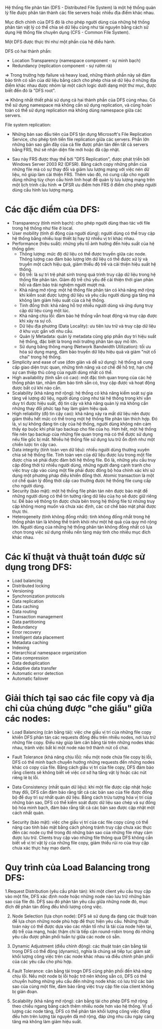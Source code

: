 Hệ thống file phân tán (DFS - Distributed File System) là một hệ thống quản lý file được phân tán thành các file servers hoặc nhiều địa điểm khác nhau.

Mục đích chính của DFS đó là cho phép người dùng của những hệ thống phân tán vật lý có thể chia sẻ dữ liệu cũng như tài nguyên bằng cách sử dụng Hệ thống file chuyên dụng (CFS - Common File System).

Một DFS được thực thi như một phần của hệ điều hành.

DFS có hai thành phần:
* Location Transparency (namespace component - sự minh bạch)
* Redundancy (replication component - sự rườm rà)

=> Trong trường hợp failure và heavy load, những thành phần này sẽ đảm bảo tính có sẵn của dữ liệu bằng cách cho phép chia sẻ dữ liệu ở những địa điểm khác nhau được nhóm lại một cách logic dưới dạng một thư mục, được biết đến đó là "DFS root".

=> Không nhất thiết phải sử dụng cả hai thành phần của DFS cùng nhau. Có thể sử dụng namespace mà không cần sử dụng replication, và cũng hoàn toàn có thể sử dụng replication mà không dùng namespace giữa các servers.

File system replication:

* Những bản sao đầu tiên của DFS tận dụng Microsoft's File Replication Service, cho phép tịnh tiến file replication giữa các servers. Phần lớn những bản sao gần đây của cả file được phân tán đến tất cả servers bằng FRS, thứ sẽ nhận diện file mới hoặc đã cập nhật.

* Sau này FRS được thay thế bởi "DFS Replication", được phát triển bởi Windows Server 2003 R2 (DFSR). Bằng cách copy những phần của những file mà có sự thay đổi và giảm lưu lượng mạng với việc nén dữ liệu, nó giúp làm cải thiện FRS. Thêm vào đó, nó cung cấp cho người dùng những tùy chọn cấu hình linh hoạt để quản lý lưu lượng mạng trên một lịch trình cấu hình => DFSR ưu điểm hơn FRS ở điểm cho phép người dùng cấu hình lưu lượng mạng.

# Các đặc điểm của DFS:
* Transparency (tính minh bạch): cho phép người dùng thao tác với file trong hệ thống như file ở local.
* User mobility (tính di động của người dùng): người dùng có thể truy cập hệ thống bằng nhiều loại thiết bị hay từ nhiều vị trí khác nhau.
* Performance (hiệu suất): những yếu tố ảnh hưởng đến hiệu suất của hệ thống gồm:
    - Thông lượng: mức độ dữ liệu có thể được truyền giữa các node. Thông lượng cao đảm bảo lượng lớn dữ liệu có thể được xử lý và truyền một cách hiệu quả, giảm thiểu độ trễ và cải thiện hiệu suất hệ thống.
    - Độ trễ: là sự trì trệ phát sinh trong quá trình truy cập dữ liệu trong hệ thống file phân tán. Giảm độ trễ chủ yếu để cải thiện thời gian phản hồi và đảm bảo trải nghiệm người mượt mà.
    - Khả năng mở rộng: một hệ thống file phân tán có khả năng mở rộng khi kiểm soát được lượng dữ liệu và yêu cầu người dùng gia tăng mà không làm giảm hiệu suất của cả hệ thống.
    - Tính đồng thời: khả năng hỗ trợ nhiều người dùng và ứng dụng truy cập dữ liệu cùng một lúc.
    - Khả năng chịu lỗi: đảm bảo hệ thống vẫn hoạt động và truy cập được khi xảy ra sự cố.
    - Dữ liệu địa phương (Data Locality): ưu tiên lưu trữ và truy cập dữ liệu ở khu vực gần với nhu cầu.
    - Quản lý Metadata: quản lý metadata cũng góp phần duy trì hiệu suất hệ thống, đặc biệt là trong môi trường phân tán quy mô lớn.
    - Sử dụng băng thông mạng (Network Bandwidth Utilization): tối ưu hóa sử dụng mạng, đảm bảo truyền dữ liệu hiệu quả và giảm "nút cổ chai" trong hệ thống.
* Simplicity and ease of use (đơn giản và dễ sử dụng): hệ thống sẽ cung cấp giao diện trực quan, những tính năng và cơ chế để hỗ trợ, hạn chế sự can thiệp thủ công của người dùng nhất có thể.
* High availability (tính sẵn có cao): một đặc tính quan trọng của các hệ thống phân tán, nhằm đảm bảo tính sẵn có, truy cập được và hoạt động được bất cứ khi nào cần.
* Scalability (khả năng mở rộng): hệ thống có khả năng kiểm soát sự gia tăng về lượng dữ liệu, người dùng cũng như tải hệ thống trong khi vẫn duy trì được hiệu suất, độ tin cậy và khả năng quản lý mà không cần những thay đổi phức tạp hay làm giảm hiệu quả.
* High reliability (độ tin cậy cao): khả năng xảy ra mất dữ liệu nên được giảm thiểu hết mức có thể trong một hệ thống file phân tán thích hợp. Đó là, vì sự không đáng tin cậy của hệ thống, người dùng không nên cảm thấy ép buộc khi phải tạo backup cho file của họ. Hơn hết, một hệ thống file nên tạo backup của những file quan trọng mà có thể được sử dụng nếu file gốc bị mất. Nhiều hệ thống file sử dụng lưu trữ ổn định như một chiến lược tin cậy cao.
* Data integrity (tính toàn vẹn dữ liệu): nhiều người dùng thường xuyên chia sẻ hệ thống file. Tính toàn vẹn của dữ liệu được lưu trong một file được chia sẻ phải được đảm bởi hệ thống file. Đó là, những yêu cầu truy cập đồng thời từ nhiều người dùng, những người đang cạnh tranh cho việc truy cập vào cùng một file phải được đồng bộ hóa chính xác khi sử dụng một phương pháp điều khiển đồng thời. Atomic transaction là một cơ chế quản lý đồng thời cấp cao thường được hệ thống file cung cấp cho người dùng.
* Security (bảo mật): một hệ thống file phân tán nên được bảo mật để những người dùng có thể tin tưởng rằng dữ liệu của họ sẽ được giữ riêng tư. Để bảo vệ thông tin được chứa bên trong hệ thống file từ những truy cập không mong muốn và chưa xác định, các cơ chế bảo mật phải được thực thi.
* Heterogeneity (tính không đồng nhất): tính không đồng nhất trong hệ thống phân tán là không thể tránh khỏi như một hệ quả của quy mô rộng lớn. Người dùng của những hệ thống phân tán không đồng nhất có lựa chọn trong việc sử dụng nhiều nền tảng máy tính cho nhiều mục đích khác nhau.

# Các kĩ thuật và thuật toán được sử dụng trong DFS:
- Load balancing
- Distributed locking
- Versioning
- Synchronization protocols
- Data replication
- Data caching
- Data routing
- Transaction management
- Data partitioning
- Redundancy
- Error recovery
- Intelligent data placement
- Metadata caching
- Indexing
- Hierarchical namespace organization
- Data compression
- Data deduplication
- Adaptive data transfer 
- Automatic error detection
- Automatic failover

# Giải thích tại sao các file copy và địa chỉ của chúng được "che giấu" giữa các nodes:
- Load Balancing (cân bằng tải): việc che giấu vị trí của những file copy khiến DFS phân tán các requests đồng đều trên nhiều nodes, nơi lưu trữ những file copy. Điều này giúp làm cân bằng tải trên những nodes khác nhau, tránh việc bất kì một node nào trở thành nút cổ chai.

- Fault Tolerance (khả năng chịu lỗi): nếu một node chứa file copy bị lỗi, DFS có thể minh bạch chuyển hướng những requests đến những nodes khác có copy của file. Bằng cách giấu vị trí của file copy, DFS đảm bảo rằng clients sẽ không biết về việc cơ sở hạ tầng vật lý hoặc các nút riêng lẻ bị lỗi.

- Data Consistency (nhất quán dữ liệu): khi một file được cập nhật hoặc thay đổi, DFS cần đảm bảo rằng tất cả các bản sao của file được đồng bộ để duy trì sự nhất quán dữ liệu. Bằng cách trừu tượng hóa vị trí của những bản sao, DFS có thể kiểm soát được dữ liệu sao chép và sự đồng bộ hóa minh bạch, đảm bảo rằng tất cả các bản sao được cập nhật một cách nhất quán.

- Security (bảo mật): việc che giấu vị trí của các file copy cũng có thể nâng cao tính bảo mật bằng cách phòng tránh truy cập chưa xác thực đến các node cụ thể trong đó những bản sao của những file nhạy cảm được lưu trữ. Clients truy cập vào những file thông qua DFS không cần biết về vị trí vật lý của những file copy, giảm thiểu rủi ro của truy cập chưa xác thực hay mạo danh.

# Quy trình của Load Balancing trong DFS:

1.Request Distribution (yêu cầu phân tán): khi một client yêu cầu truy cập vào một file, DFS xác định node hoặc những node nào lưu trữ những bản sao của file đó. DFS sau đó phân tán yêu cầu giữa những node đó, mục đích để phân tán đồng đều khối lượng công việc.

2. Node Selection (lựa chọn node): DFS sẽ sử dụng đa dạng các thuật toán để lựa chọn những node phù hợp để thực hiện yêu cầu. Những thuật toán này có thể được dựa vào các nhân tố như là tải của node hiện tại, độ trễ của mạng, hoặc thậm chí là tiếp cận round-robin trong đó những yêu cầu được phân phối tuần tự giữa các node có sẵn.

3. Dynamic Adjustment (điều chỉnh động): các thuật toán cân bằng tải trong DFS có thể động (dynamic), nghĩa là chúng sẽ tiếp tục giám sát khối lượng công việc trên các node khác nhau và điều chỉnh phân phối của các yêu cầu cho phù hợp.

4. Fault Tolerance: cân bằng tải trogn DFS cũng phân phối đến khả năng chịu lỗi. Nếu một node bị lỗi hoặc trở nên không sẵn có, DFS có thể chuyển hướng những yêu cầu đến những node khác có lưu trữ các bản sao của cùng một file, đảm bảo rằng việc truy cập file của client không bị gián đoạn.

5. Scalability (khả năng mở rộng): cân bằng tải cho phép DFS mở rộng theo chiều ngang bằng cách thêm nhiều node hơn vào hệ thống. Vì số lượng các node tăng, DFS có thể phân tán khối lượng công việc đồng đều hơn trên lượng tài nguyên đã mở rộng, đáp ứng nhu cầu ngày càng tăng mà không làm giảm hiệu suất.

